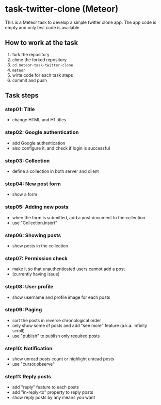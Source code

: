task-twitter-clone (Meteor)
===========================

This is a Meteor task to develop a simple twitter clone app.
The app code is empty and only test code is available.

How to work at the task
-----------------------

1. fork the repository
2. clone the forked repository
3. `cd meteor-task-twitter-clone`
5. `meteor`
6. wirte code for each task steps
7. commit and push

Task steps
----------

### step01: Title
- change HTML and H1 titles

### step02: Google authentication
- add Google authentication
- also configure it, and check if login is successful

### step03: Collection
- define a collection in both server and client

### step04: New post form
- show a form

### step05: Adding new posts
- when the form is submitted, add a post document to the collection
- use "Collection.insert"

### step06: Showing posts
- show posts in the collection

### step07: Permission check
- make it so that unauthenticated users cannot add a post
- (currently having issue)

### step08: User profile
- show username and profile image for each posts

### step09: Paging
- sort the posts in reverse chronological order
- only show some of posts and add "see more" feature (a.k.a. infinity scroll)
- use "publish" to publish only required posts

### step10: Notification
- show unread posts count or highlight unread posts
- use "cursor.observe"

### step11: Reply posts
- add "reply" feature to each posts
- add "in-reply-to" property to reply posts
- show reply posts by any means you want
